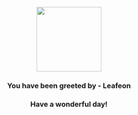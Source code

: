 <p align="center">
    <img src="https://raw.githubusercontent.com/PokeAPI/sprites/master/sprites/pokemon/470.png" width="150" height="150">
</p>
<h3 align="center">You have been greeted by - <b>Leafeon</b></h3>
<h3 align="center">Have a wonderful day!</h3>
